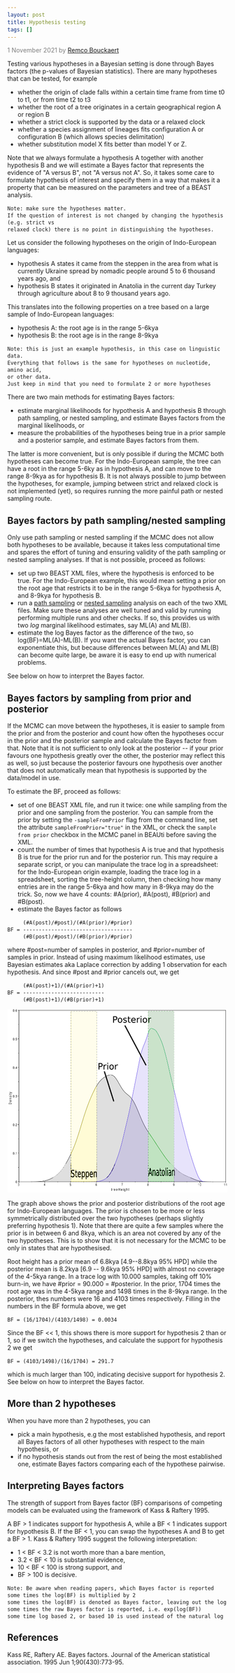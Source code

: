 ```yaml
---
layout: post
title: Hypothesis testing
tags: []
---
```

<p style="color:gray">1 November 2021 by <a href="mailto:r.bouckaert@auckland.ac.nz">Remco Bouckaert</a></p>

Testing various hypotheses in a Bayesian setting is done through Bayes factors (the p-values of Bayesian statistics). There are many hypotheses that can be tested, for example

* whether the origin of clade falls within a certain time frame from time t0 to t1, or from time t2 to t3
* whether the root of a tree originates in a certain geographical region A or region B
* whether a strict clock is supported by the data or a relaxed clock
* whether a species assignment of lineages fits configuration A or configuration B (which allows species delimitation)
* whether substitution model X fits better than model Y or Z.

Note that we always formulate a hypothesis A together with another hypothesis B and we will estimate a Bayes factor that represents the evidence of "A versus B", not "A versus not A". So, it takes some care to formulate hypothesis of interest and specify them in a way that makes it a property that can be measured on the parameters and tree of a BEAST analysis.

```
Note: make sure the hypotheses matter.
If the question of interest is not changed by changing the hypothesis (e.g. strict vs
relaxed clock) there is no point in distinguishing the hypotheses.
```

Let us consider the following hypotheses on the origin of Indo-European languages: 

* hypothesis A states it came from the steppen in the area from what is currently Ukraine spread by nomadic people around 5 to 6 thousand years ago, and
* hypothesis B states it originated in Anatolia in the current day Turkey through agriculture about 8 to 9 thousand years ago.

This translates into the following properties on a tree based on a large sample of Indo-European languages:

* hypothesis A: the root age is in the range 5-6kya
* hypothesis B: the root age is in the range 8-9kya

```
Note: this is just an example hypothesis, in this case on linguistic data.
Everything that follows is the same for hypotheses on nucleotide, amino acid, 
or other data.
Just keep in mind that you need to formulate 2 or more hypotheses
```


There are two main methods for estimating Bayes factors:

* estimate marginal likelihoods for hypothesis A and hypothesis B through path sampling, or nested sampling, and estimate Bayes factors from the marginal likelihoods, or
* measure the probabilities of the hypotheses being true in a prior sample and a posterior sample, and estimate Bayes factors from them.

The latter is more convenient, but is only possible if during the MCMC both hypotheses can become true. For the Indo-European sample, the tree can have a root in the range 5-6ky as in hypothesis A, and can move to the range 8-9kya as for hypothesis B. It is not always possible to jump between the hypotheses, for example, jumping between strict and relaxed clock is not implemented (yet), so requires running the more painful path or nested sampling route.


## Bayes factors by path sampling/nested sampling

Only use path sampling or nested sampling if the MCMC does not allow both hypotheses to be available, because it takes less computational time and spares the effort of tuning and ensuring validity of the path sampling or nested sampling analyses. If that is not possible, proceed as follows:

* set up two BEAST XML files, where the hypothesis is enforced to be true. For the Indo-European example, this would mean setting a prior on the root age that restricts it to be in the range 5-6kya for hypothesis A, and 8-9kya for hypothesis B.
* run a [path sampling](http://www.beast2.org/2014/07/14/path-sampling-with-a-gui.html) or [nested sampling](http://www.beast2.org/2018/09/19/nested-sampling.html) analysis on each of the two XML files. Make sure these analyses are well tuned and valid by running performing multiple runs and other checks. If so, this provides us with two *log* marginal likelihood estimates, say ML(A) and ML(B).
* estimate the log Bayes factor as the difference of the two, so log(BF)=ML(A)-ML(B). If you want the actual Bayes factor, you can exponentiate this, but because differences between ML(A) and ML(B) can become quite large, be aware it is easy to end up with numerical problems.

See below on how to interpret the Bayes factor.


## Bayes factors by sampling from prior and posterior

If the MCMC can move between the hypotheses, it is easier to sample from the prior and from the posterior and count how often the hypotheses occur in the prior and the posterior sample and calculate the Bayes factor from that. Note that it is not sufficient to only look at the posterior -- if your prior favours one hypothesis greatly over the other, the posterior may reflect this as well, so just because the posterior favours one hypothesis over another that does not automatically mean that hypothesis is supported by the data/model in use.

To estimate the BF, proceed as follows:

* set of one BEAST XML file, and run it twice: one while sampling from the prior and one sampling from the posterior. You can sample from the prior by setting the `-sampleFromPrior` flag from the command line, set the attribute `sampleFromPrior="true"` in the XML, or check the `sample from prior` checkbox in the MCMC panel in BEAUti before saving the XML.
* count the number of times that hypothesis A is true and that hypothesis B is true for the prior run and for the posterior run. This may require a separate script, or you can manipulate the trace log in a spreadsheet: for the Indo-European origin example, loading the trace log in a spreadsheet, sorting the tree-height column, then checking how many entries are in the range 5-6kya and how many in 8-9kya may do the trick. So, now we have 4 counts: #A(prior), #A(post), #B(prior) and #B(post).
* estimate the Bayes factor as follows

```
     (#A(post)/#post)/(#A(prior)/#prior)
BF = -----------------------------------
     (#B(post)/#post)/(#B(prior)/#prior)
```

where #post=number of samples in posterior, and #prior=number of samples in prior. Instead of using maximum likelihood estimates, use Bayesian estimates aka Laplace correction by adding 1 observation for each hypothesis. And since #post and #prior cancels out, we get

```
     (#A(post)+1)/(#A(prior)+1)
BF = --------------------------
     (#B(post)+1)/(#B(prior)+1)
```


![Indo European root age estimates](/images/IERootEstimates.png)

The graph above shows the prior and posterior distributions of the root age for Indo-European languages. The prior is chosen to be more or less symmetrically distributed over the two hypotheses (perhaps slightly preferring hypothesis 1). Note that there are quite a few samples where the prior is in between 6 and 8kya, which is an area not covered by any of the two hypotheses. This is to show that it is not necessary for the MCMC to be only in states that are hypothesised.

Root height has a prior mean of 6.8kya [4.9--8.8kya 95% HPD] while the posterior mean is 8.2kya [6.9 -- 9.6kya 95% HPD] with almost no coverage of the 4-5kya range. In a trace log with 10.000 samples, taking off 10% burn-in, we have #prior = 90.000 = #posterior. In the prior, 1704 times the root age was in the 4-5kya range and 1498 times in the 8-9kya range. In the posterior, thes numbers were 16 and 4103 times respectively. Filling in the numbers in the BF formula above, we get


```
BF = (16/1704)/(4103/1498) = 0.0034
```

Since the BF << 1, this shows there is more support for hypothesis 2 than or 1, so if we switch the hypotheses, and calculate the support for hypothesis 2 we get

```
BF = (4103/1498)/(16/1704) = 291.7
```

which is much larger than 100, indicating decisive support for hypothesis 2. See below on how to interpret the Bayes factor.


## More than 2 hypotheses

When you have more than 2 hypotheses, you can 

* pick a main hypothesis, e.g the most established hypothesis, and report all Bayes factors of all other hypotheses with respect to the main hypothesis, or
* if no hypothesis stands out from the rest of being the most established one, estimate Bayes factors comparing each of the hypothese pairwise.





## Interpreting Bayes factors

The strength of support from Bayes factor (BF) comparisons of competing models can be evaluated using the framework of Kass & Raftery 1995. 


A BF > 1 indicates support for hypothesis A, while a BF < 1 indicates support for hypothesis B. If the BF < 1, you can swap the hypotheses A and B to get a BF > 1. Kass & Raftery 1995 suggest the following interpretation:

* 1 < BF < 3.2 is not worth more than a bare mention, 
* 3.2 < BF < 10 is substantial evidence, 
* 10 < BF < 100 is strong support, and 
* BF > 100 is decisive.


```
Note: Be aware when reading papers, which Bayes factor is reported
some times the log(BF) is multiplied by 2
some times the log(BF) is denoted as Bayes factor, leaving out the log
some times the raw Bayes factor is reported, i.e. exp(log(BF))
some time log based 2, or based 10 is used instead of the natural log
```


## References

Kass RE, Raftery AE. Bayes factors. Journal of the American statistical association. 1995 Jun 1;90(430):773-95.